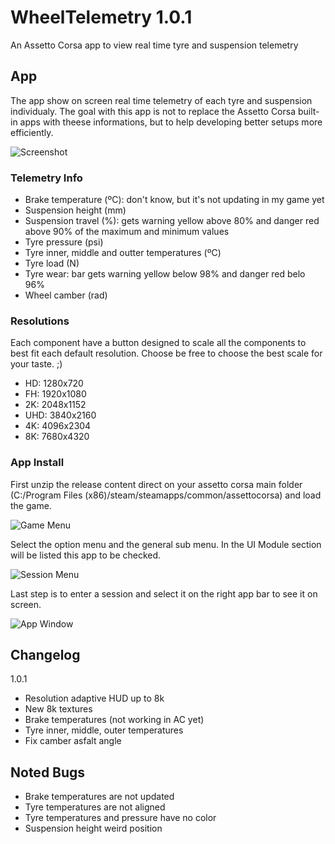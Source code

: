 # WheelTelemetry 1.0.1
An Assetto Corsa app to view real time tyre and suspension telemetry

## App

The app show on screen real time telemetry of each tyre and suspension individualy. The goal with this app is not to replace the Assetto Corsa built-in apps with theese informations, but to help developing better setups more efficiently.

![Screenshot](https://raw.githubusercontent.com/albertowd/WheelTelemetry/master/img/screenshot.png)

### Telemetry Info

   - Brake temperature (ºC): don't know, but it's not updating in my game yet
   - Suspension height (mm)
   - Suspension travel (%): gets warning yellow above 80% and danger red above 90% of the maximum and minimum values
   - Tyre pressure (psi)
   - Tyre inner, middle and outter temperatures (ºC)
   - Tyre load (N)
   - Tyre wear: bar gets warning yellow below 98% and danger red belo 96%
   - Wheel camber (rad)

### Resolutions

Each component have a button designed to scale all the components to best fit each default resolution. Choose be free to choose the best scale for your taste. ;)
   - HD:  1280x720
   - FH:  1920x1080
   - 2K:  2048x1152
   - UHD: 3840x2160
   - 4K:  4096x2304
   - 8K:  7680x4320

### App Install

First unzip the release content direct on your assetto corsa main folder (C:/Program Files (x86)/steam/steamapps/common/assettocorsa) and load the game.

![Game Menu](https://raw.githubusercontent.com/albertowd/WheelTelemetry/master/img/game-menu.png)

Select the option menu and the general sub menu. In the UI Module section will be listed this app to be checked.

![Session Menu](https://raw.githubusercontent.com/albertowd/WheelTelemetry/master/img/session-menu.png)

Last step is to enter a session and select it on the right app bar to see it on screen.

![App Window](https://raw.githubusercontent.com/albertowd/WheelTelemetry/master/img/app.png)

## Changelog
1.0.1
   - Resolution adaptive HUD up to 8k
   - New 8k textures
   - Brake temperatures (not working in AC yet)
   - Tyre inner, middle, outer temperatures
   - Fix camber asfalt angle

## Noted Bugs

   - Brake temperatures are not updated
   - Tyre temperatures are not aligned
   - Tyre temperatures and pressure have no color
   - Suspension height weird position